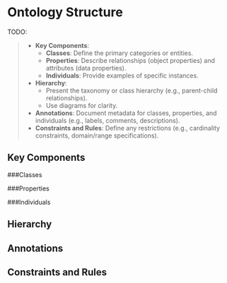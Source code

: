 # Ontology Structure
TODO:
> - **Key Components**:
>   - **Classes**: Define the primary categories or entities.
>   - **Properties**: Describe relationships (object properties) and attributes (data properties).
>   - **Individuals**: Provide examples of specific instances.
> - **Hierarchy**:
>   - Present the taxonomy or class hierarchy (e.g., parent-child relationships).
>   - Use diagrams for clarity.
> - **Annotations**: Document metadata for classes, properties, and individuals (e.g., labels, comments, descriptions).
> - **Constraints and Rules**: Define any restrictions (e.g., cardinality constraints, domain/range specifications).



## Key Components

###Classes

###Properties

###Individuals

## Hierarchy

## Annotations

## Constraints and Rules




